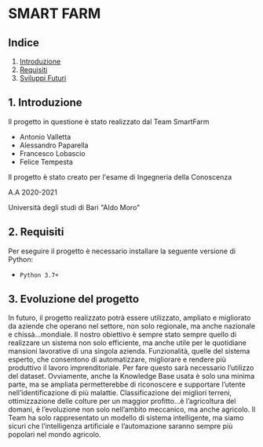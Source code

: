 # SMART FARM

## Indice

1. [Introduzione](#1-introduzione)
2. [Requisiti](#2-requisiti)
3. [Sviluppi Futuri](#3-evoluzione-del-progetto)

## 1. Introduzione

Il progetto in questione è stato realizzato dal Team SmartFarm

- Antonio Valletta
- Alessandro Paparella
- Francesco Lobascio
- Felice Tempesta

Il progetto è stato creato per l'esame di Ingegneria della Conoscenza

A.A 2020-2021

Università degli studi di Bari "Aldo Moro"


## 2. Requisiti 

Per eseguire il progetto è necessario installare la seguente versione di Python:

- `Python 3.7+`


## 3. Evoluzione del progetto

In futuro, il progetto realizzato potrà essere utilizzato, ampliato e migliorato da aziende che operano nel settore, non solo regionale, ma anche nazionale e chissà…mondiale.
Il nostro obiettivo è sempre stato sempre quello di realizzare un sistema non solo efficiente, ma anche utile per le quotidiane mansioni lavorative di una singola azienda.
Funzionalità, quelle del sistema esperto, che consentono di automatizzare, migliorare e rendere più produttivo il lavoro imprenditoriale.
Per fare questo sarà necessario l’utilizzo del dataset. Ovviamente, anche la Knowledge Base usata è solo una minima parte, ma se ampliata permetterebbe di riconoscere e supportare l’utente nell’identificazione di più malattie.
Classificazione dei migliori terreni, ottimizzazione delle colture per un maggior profitto…è l’agricoltura del domani, è l’evoluzione non solo nell’ambito meccanico, ma anche agricolo.
Il Team ha solo rappresentato un modello di sistema intelligente, ma siamo sicuri che l’intelligenza artificiale e l’automazione saranno sempre più popolari nel mondo agricolo.
